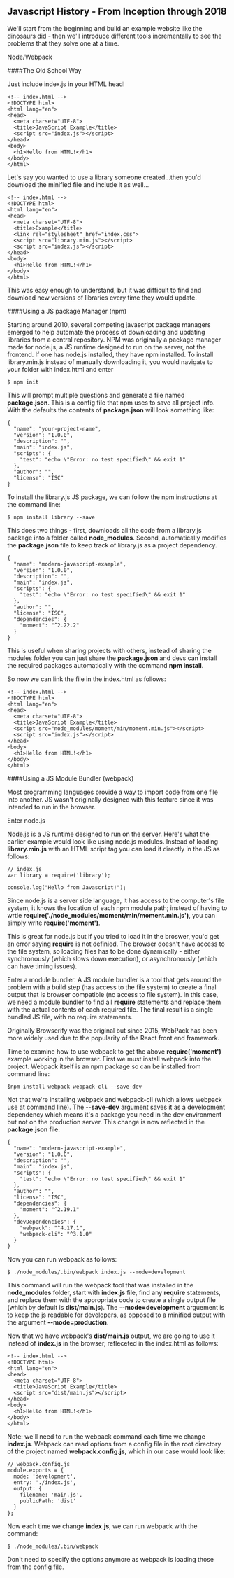 ## Javascript History - From Inception through 2018

We'll start from the beginning and build an example website like the dinosaurs did - then we'll introduce different tools incrementally to see the problems that they solve one at a time.

Node/Webpack

####The Old School Way

Just include index.js in your HTML head!

```
<!-- index.html -->
<!DOCTYPE html>
<html lang="en">
<head>
  <meta charset="UTF-8">
  <title>JavaScript Example</title>
  <script src="index.js"></script>
</head>
<body>
  <h1>Hello from HTML!</h1>
</body>
</html>
```

Let's say you wanted to use a library someone created...then you'd download the minified file and include it as well...

```
<!-- index.html -->
<!DOCTYPE html>
<html lang="en">
<head>
  <meta charset="UTF-8">
  <title>Example</title>
  <link rel="stylesheet" href="index.css">
  <script src="library.min.js"></script>
  <script src="index.js"></script>
</head>
<body>
  <h1>Hello from HTML!</h1>
</body>
</html>
````

This was easy enough to understand, but it was difficult to find and download new versions of libraries every time they would update.

####Using a JS package Manager (npm)

Starting around 2010, several competing javascript package managers emerged to help automate the process of downloading and updating libraries from a central repository. NPM was originally a package manager made for node.js, a JS runtime designed to run on the server, not the frontend. If one has node.js installed, they have npm installed. To install library.min.js instead of manually downloading it, you would navigate to your folder with index.html and enter

```
$ npm init
```

This will prompt multiple questions and generate a file named **package.json**. This is a config file that npm uses to save all project info. With the defaults the contents of **package.json** will look something like:

```
{
  "name": "your-project-name",
  "version": "1.0.0",
  "description": "",
  "main": "index.js",
  "scripts": {
    "test": "echo \"Error: no test specified\" && exit 1"
  },
  "author": "",
  "license": "ISC"
}
```

To install the library.js JS package, we can follow the npm instructions at the command line:

```
$ npm install library --save
```

This does two things - first, downloads all the code from a library.js package into a folder called **node_modules**. Second, automatically modifies the **package.json** file to keep track of library.js as a project dependency.

```
{
  "name": "modern-javascript-example",
  "version": "1.0.0",
  "description": "",
  "main": "index.js",
  "scripts": {
    "test": "echo \"Error: no test specified\" && exit 1"
  },
  "author": "",
  "license": "ISC",
  "dependencies": {
    "moment": "^2.22.2"
  }
}
```

This is useful when sharing projects with others, instead of sharing the modules folder you can just share the **package.json** and devs can install the required packages automatically with the command **npm install**.

So now we can link the file in the index.html as follows:

```
<!-- index.html -->
<!DOCTYPE html>
<html lang="en">
<head>
  <meta charset="UTF-8">
  <title>JavaScript Example</title>
  <script src="node_modules/moment/min/moment.min.js"></script>
  <script src="index.js"></script>
</head>
<body>
  <h1>Hello from HTML!</h1>
</body>
</html>
```

####Using a JS Module Bundler (webpack)

Most programming languages provide a way to import code from one file into another. JS wasn't originally designed with this feature since it was intended to run in the browser.

Enter node.js

Node.js is a JS runtime designed to run on the server. Here's what the earlier example would look like using node.js modules. Instead of loading **library.min.js** with an HTML script tag you can load it directly in the JS as follows:

```
// index.js
var library = require('library');

console.log("Hello from Javascript!");
```

Since node.js is a server side language, it has access to the computer's file system, it knows the location of each npm module path; instead of having to wrtie **require('./node_modules/moment/min/moment.min.js')**, you can simply write **require('moment')**.

This is great for node.js but if you tried to load it in the broswer, you'd get an error saying **require** is not definied. The browser doesn't have access to the file system, so loading files has to be done dynamically - either synchronously (which slows down execution), or asynchronously (which can have timing issues).

Enter a module bundler. A JS module bundler is a tool that gets around the problem with a build step (has access to the file system) to create a final output that is browser compatible (no access to file system). In this case, we need a module bundler to find all **require** statements and replace them with the actual contents of each required file. The final result is a single bundled JS file, with no require statements.

Originally Browserify was the original but since 2015, WebPack has been more widely used due to the popularity of the React front end framework.

Time to examine how to use webpack to get the above **require('moment')** example working in the browser. First we must install webpack into the project. Webpack itself is an npm package so can be installed from command line:

```
$npm install webpack webpack-cli --save-dev
```

Not that we're installing webpack and webpack-cli (which allows webpack use at command line). The **--save-dev** argument saves it as a development dependency which means it's a package you need in the dev environment but not on the production server. This change is now reflected in the **package.json** file:

```
{
  "name": "modern-javascript-example",
  "version": "1.0.0",
  "description": "",
  "main": "index.js",
  "scripts": {
    "test": "echo \"Error: no test specified\" && exit 1"
  },
  "author": "",
  "license": "ISC",
  "dependencies": {
    "moment": "^2.19.1"
  },
  "devDependencies": {
    "webpack": "^4.17.1",
    "webpack-cli": "^3.1.0"
  }
}
```

Now you can run webpack as follows:

```
$ ./node_modules/.bin/webpack index.js --mode=development
```

This command will run the webpack tool that was installed in the **node_modules** folder, start with **index.js** file, find any **require** statements, and replace them with the appropriate code to create a single output file (which by default is **dist/main.js**). The **--mode=development** arguement is to keep the js readable for developers, as opposed to a minified output with the argument **--mode=production**.

Now that we have webpack's **dist/main.js** output, we are going to use it instead of **index.js** in the browser, refleceted in the index.html as follows:

```
<!-- index.html -->
<!DOCTYPE html>
<html lang="en">
<head>
  <meta charset="UTF-8">
  <title>JavaScript Example</title>
  <script src="dist/main.js"></script>
</head>
<body>
  <h1>Hello from HTML!</h1>
</body>
</html>
```

Note: we'll need to run the webpack command each time we change **index.js**. Webpack can read options from a config file in the root directory of the project named **webpack.config.js**, which in our case would look like:

```
// webpack.config.js
module.exports = {
  mode: 'development',
  entry: './index.js',
  output: {
    filename: 'main.js',
    publicPath: 'dist'
  }
};
```

Now each time we change **index.js**, we can run webpack with the command:

```
$ ./node_modules/.bin/webpack
```

Don't need to specify the options anymore as webpack is loading those from the config file.
